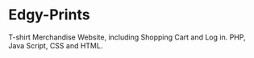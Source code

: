 # Edgy-Prints
T-shirt Merchandise Website, including Shopping Cart and Log in. PHP, Java Script, CSS and HTML.
